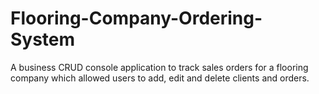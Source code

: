 # Flooring-Company-Ordering-System
A business CRUD console application to track sales orders for a flooring company which allowed users to add, edit and delete clients and orders.
